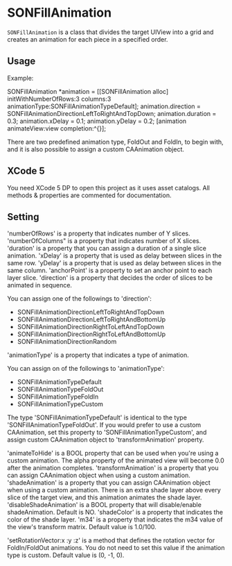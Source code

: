 SONFillAnimation
================

`SONFillAnimation` is a class that divides the target UIView into a grid and creates an animation for each piece in a specified order.


Usage
----------------

Example:

  SONFillAnimation *animation = [[SONFillAnimation alloc] initWithNumberOfRows:3 columns:3 animationType:SONFillAnimationTypeDefault];
  animation.direction = SONFillAnimationDirectionLeftToRightAndTopDown;
  animation.duration = 0.3;
  animation.xDelay = 0.1;
  animation.yDelay = 0.2;
  [animation animateView:view completion:^{}];
  
There are two predefined animation type, FoldOut and FoldIn, to begin with, and it is also possible to assign a custom CAAnimation object.


XCode 5
----------------

You need XCode 5 DP to open this project as it uses asset catalogs.
All methods & properties are commented for documentation.


Setting
----------------

'numberOfRows' is a property that indicates number of Y slices.
'numberOfColumns" is a property that indicates number of X slices.
'duration' is a property that you can assign a duration of a single slice animation.
'xDelay' is a property that is used as delay between slices in the same row.
'yDelay' is a property that is used as delay between slices in the same column.
'anchorPoint' is a property to set an anchor point to each layer slice.
'direction' is a property that decides the order of slices to be animated in sequence.

You can assign one of the followings to 'direction':
- SONFillAnimationDirectionLeftToRightAndTopDown
- SONFillAnimationDirectionLeftToRightAndBottomUp
- SONFillAnimationDirectionRightToLeftAndTopDown
- SONFillAnimationDirectionRightToLeftAndBottomUp
- SONFillAnimationDirectionRandom

'animationType' is a property that indicates a type of animation.

You can assign on of the followings to 'animationType':
- SONFillAnimationTypeDefault
- SONFillAnimationTypeFoldOut
- SONFillAnimationTypeFoldIn
- SONFillAnimationTypeCustom

The type 'SONFillAnimationTypeDefault' is identical to the type 'SONFillAnimationTypeFoldOut'.
If you would prefer to use a custom CAAnimation, set this property to 'SONFillAnimationTypeCustom', and assign custom CAAnimation object to 'transformAnimation' property.

'animateToHide' is a BOOL property that can be used when you're using a custom animation. The alpha property of the animated view will become 0.0 after the animation completes.
'transformAnimation' is a property that you can assign CAAnimation object when using a custom animation.
'shadeAnimation' is a property that you can assign CAAnimation object when using a custom animation. There is an extra shade layer above every slice of the target view, and this animation animates the shade layer.
'disableShadeAnimation' is a BOOL property that will disable/enable shadeAnimation. Default is NO.
'shadeColor' is a property that indicates the color of the shade layer.
'm34' is a property that indicates the m34 value of the view's transform matrix. Default value is 1.0/100.

'setRotationVector:x :y :z' is a method that defines the rotation vector for FoldIn/FoldOut animations. You do not need to set this value if the animation type is custom. Default value is (0, -1, 0).

